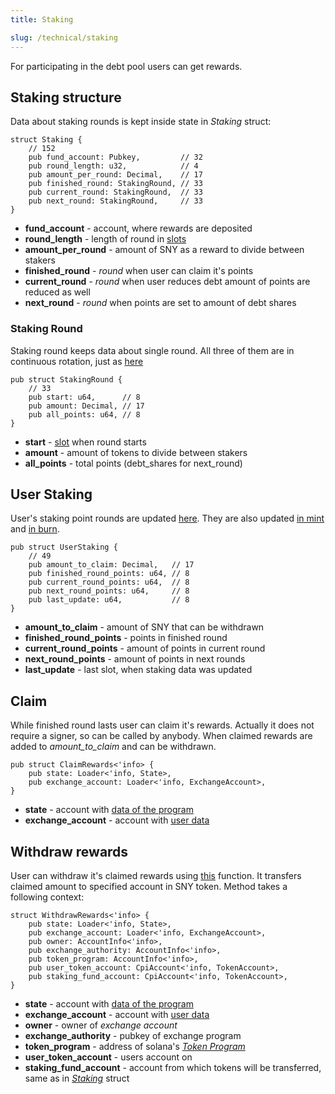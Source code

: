 ```yaml
---
title: Staking 

slug: /technical/staking
---
```


For participating in the debt pool users can get rewards.


## Staking structure

Data about staking rounds is kept inside state in _Staking_ struct:

    struct Staking {
        // 152
        pub fund_account: Pubkey,         // 32
        pub round_length: u32,            // 4
        pub amount_per_round: Decimal,    // 17
        pub finished_round: StakingRound, // 33
        pub current_round: StakingRound,  // 33
        pub next_round: StakingRound,     // 33
    }

  * **fund_account** - account, where rewards are deposited
  * **round_length** - length of round in [slots](https://docs.solana.com/terminology#slot)
  * **amount_per_round** - amount of SNY as a reward to divide between stakers
  * **finished_round** - _round_ when user can claim it's points
  * **current_round** - _round_ when user reduces debt amount of points are reduced as well
  * **next_round** - _round_ when points are set to amount of debt shares

### Staking Round

Staking round keeps data about single round. All three of them are in continuous rotation, just as [here](https://github.com/Synthetify/synthetify-protocol/blob/8bd95bc1f4f31f8e774b2b02d1866abbe35404a5/programs/exchange/src/utils.rs#L35-L125)

    pub struct StakingRound {
        // 33
        pub start: u64,      // 8
        pub amount: Decimal, // 17
        pub all_points: u64, // 8
    }

  * **start** - [slot](https://docs.solana.com/terminology#slot) when round starts
  * **amount** - amount of tokens to divide between stakers
  * **all_points** - total points (debt_shares for next_round)


## User Staking

User's staking point rounds are updated [here](https://github.com/Synthetify/synthetify-protocol/blob/8bd95bc1f4f31f8e774b2b02d1866abbe35404a5/programs/exchange/src/utils.rs#L126-L145). They are also updated [in mint](https://github.com/Synthetify/synthetify-protocol/blob/8bd95bc1f4f31f8e774b2b02d1866abbe35404a5/programs/exchange/src/lib.rs#L349-L350) and [in burn](https://github.com/Synthetify/synthetify-protocol/blob/8bd95bc1f4f31f8e774b2b02d1866abbe35404a5/programs/exchange/src/lib.rs#L660-L685).

    pub struct UserStaking {
        // 49
        pub amount_to_claim: Decimal,   // 17
        pub finished_round_points: u64, // 8
        pub current_round_points: u64,  // 8
        pub next_round_points: u64,     // 8
        pub last_update: u64,           // 8
    }

  * **amount_to_claim** - amount of SNY that can be withdrawn
  * **finished_round_points** - points in finished round
  * **current_round_points** - amount of points in current round
  * **next_round_points** - amount of points in next rounds
  * **last_update** - last slot, when staking data was updated


## Claim

While finished round lasts user can claim it's rewards. Actually it does not require a signer, so can be called by anybody. When claimed rewards are added to *amount_to_claim* and can be withdrawn.

    pub struct ClaimRewards<'info> {
        pub state: Loader<'info, State>,
        pub exchange_account: Loader<'info, ExchangeAccount>,
    }

  * **state** - account with [data of the program](/docs/technical/state)
  * **exchange_account** - account with [user data](/docs/technical/account#structure-of-account)


## Withdraw rewards

User can withdraw it's claimed rewards using [this](https://github.com/Synthetify/synthetify-protocol/blob/8bd95bc1f4f31f8e774b2b02d1866abbe35404a5/programs/exchange/src/lib.rs#L1010-L1045) function. It transfers claimed amount to specified account in SNY token. Method takes a following context:


    struct WithdrawRewards<'info> {
        pub state: Loader<'info, State>,
        pub exchange_account: Loader<'info, ExchangeAccount>,
        pub owner: AccountInfo<'info>,
        pub exchange_authority: AccountInfo<'info>,
        pub token_program: AccountInfo<'info>,
        pub user_token_account: CpiAccount<'info, TokenAccount>,
        pub staking_fund_account: CpiAccount<'info, TokenAccount>,
    }

  * **state** - account with [data of the program](/docs/technical/state)
  * **exchange_account** - account with [user data](/docs/technical/account#structure-of-account)
  * **owner** - owner of _exchange account_
  * **exchange_authority** - pubkey of exchange program
  * **token_program** - address of solana's [_Token Program_](https://spl.solana.com/token)
  * **user_token_account** - users account on 
  * **staking_fund_account** - account from which tokens will be transferred, same as in [*Staking*](/docs/technical/staking#staking-structure) struct